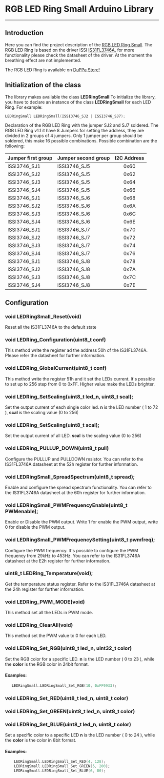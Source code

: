 # RGB LED Ring Small Arduino Library

--------------------------------------------------------------------------------

## Introduction

Here you can find the project  description of the [RGB LED Ring Small](https://github.com/Fattoresaimon/RGB_LED_Ring_Small).
The RGB LED Ring is based on the driver ISSI [IS31FL3746A](https://www.lumissil.com/assets/pdf/core/IS31FL3746A_DS.pdf), for more functionality please check the datasheet of the driver.
At the moment the breathing effect are not implemented.

The RGB LED Ring is available on [DuPPa Store!](https://www.duppa.net/shop/rgb-led-ring-small/)

## Initialization of the class

The library makes available the class **LEDRingSmall**
To initialize the library, you have to declare an instance of the class **LEDRingSmall** for each LED Ring.
For example:

``` C++
LEDRingSmall LEDRingSmall(ISSI3746_SJ2 | ISSI3746_SJ7);
```
Declaration of the RGB LED Ring with the jumper SJ2 and SJ7 soldered.
The  RGB LED Ring v1.1 it have 8 Jumpers for setting the address, they are divided in 2 groups of 4 jumpers. Only 1 jumper per group should be soldered,  this make 16 possible combinations.
Possible combination are the following:

| Jumper first group | Jumper second group | I2C Address |
| ------------ | ------------ | :--: |
| ISSI3746_SJ1 | ISSI3746_SJ5 | 0x60 |
| ISSI3746_SJ2 | ISSI3746_SJ5 | 0x62 |
| ISSI3746_SJ3 | ISSI3746_SJ5 | 0x64 |
| ISSI3746_SJ4 | ISSI3746_SJ5 | 0x66 |
| ISSI3746_SJ1 | ISSI3746_SJ6 | 0x68 |
| ISSI3746_SJ2 | ISSI3746_SJ6 | 0x6A |
| ISSI3746_SJ3 | ISSI3746_SJ6 | 0x6C |
| ISSI3746_SJ4 | ISSI3746_SJ6 | 0x6E |
| ISSI3746_SJ1 | ISSI3746_SJ7 | 0x70 |
| ISSI3746_SJ2 | ISSI3746_SJ7 | 0x72 |
| ISSI3746_SJ3 | ISSI3746_SJ7 | 0x74 |
| ISSI3746_SJ4 | ISSI3746_SJ7 | 0x76 |
| ISSI3746_SJ1 | ISSI3746_SJ8 | 0x78 |
| ISSI3746_SJ2 | ISSI3746_SJ8 | 0x7A |
| ISSI3746_SJ3 | ISSI3746_SJ8 | 0x7C |
| ISSI3746_SJ4 | ISSI3746_SJ8 | 0x7E |



## Configuration

### void LEDRingSmall_Reset(void)
Reset all the IS31FL3746A to the default state

### void LEDRing_Configuration(uint8_t conf)
This method write the register ad the address 50h of the IS31FL3746A. Please refer the datasheet for further information.

### void LEDRing_GlobalCurrent(uint8_t conf)
This method write the register 51h and it set the LEDs current. 
It's possible to set up to 256 step from 0 to 0xFF. 
Higher value make the LEDs brighter.

### void LEDRing_SetScaling(uint8_t led_n, uint8_t scal);
Set the output current of each single color  led. **n** is the LED number ( 1 to 72  ), **scal** is the scaling value (0 to 256)

### void LEDRing_SetScaling(uint8_t scal);
Set the output current of all LED. **scal** is the scaling value (0 to 256)

### void LEDRing_PULLUP_DOWN(uint8_t pull)
Configure the PULLUP and PULLDOWN resistor. You can refer to the IS31FL3746A datasheet at the 52h register for further information.

### void LEDRingSmall_SpreadSpectrum(uint8_t spread);
Enable and configure the spread spectrum functionality. You can refer to the IS31FL3746A datasheet at the 60h register for further information.

### void LEDRingSmall_PWMFrequencyEnable(uint8_t PWMenable);
Enable or Disable the PWM output. Write 1 for enable the PWM output, write 0 for disable the PWM output.

### void LEDRingSmall_PWMFrequencySetting(uint8_t pwmfreq);
Configure the PWM frequency. It's possible to configure the PWM frequency from 29kHz to 453Hz. You can refer to the IS31FL3746A datasheet at the E2h register for further information.

### uint8_t LEDRing_Temperature(void);
Get the temperature status register. Refer to the IS31FL3746A datasheet at the 24h register for further information.

### void LEDRing_PWM_MODE(void)
This method set all the LEDs in PWM mode.

### void LEDRing_ClearAll(void)
This method set the PWM value to 0 for each LED.

### void LEDRing_Set_RGB(uint8_t led_n, uint32_t color)
Set the RGB color for a specific LED.
**n** is the LED number ( 0 to 23 ), while the **color** is the RGB color in 24bit format.

#### Examples:

```C++
   LEDRingSmall.LEDRingSmall_Set_RGB(10, 0xFF9933);
```

### void LEDRing_Set_RED(uint8_t led_n, uint8_t color)
### void LEDRing_Set_GREEN(uint8_t led_n, uint8_t color)
### void LEDRing_Set_BLUE(uint8_t led_n, uint8_t color)

Set a specific color to a specific LED
**n** is the LED number ( 0 to 24 ), while the **color** is the  color in 8bit format.

#### Examples:

```C++
	LEDRingSmall.LEDRingSmall_Set_RED(4, 128);
	LEDRingSmall.LEDRingSmall_Set_GREEN(5, 200);
	LEDRingSmall.LEDRingSmall_Set_BLUE(6, 80);
```
